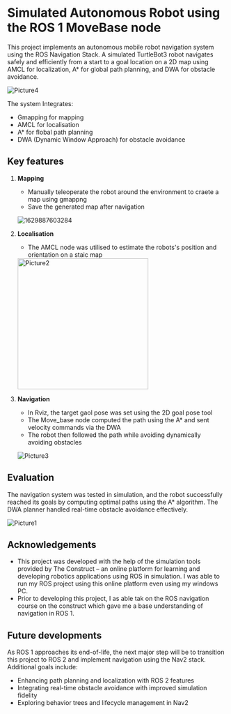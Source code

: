 # Simulated Autonomous Robot using the ROS 1 MoveBase node
This project implements an autonomous mobile robot navigation system using the ROS Navigation Stack.
A simulated TurtleBot3 robot navigates safely and efficiently from a start to a goal location on a 2D 
map using AMCL for localization, A* for global path planning, and DWA for obstacle avoidance.

![Picture4](https://github.com/user-attachments/assets/068b111d-90bf-4153-a45c-c910e23990d6)


The system Integrates:
* Gmapping for mapping
* AMCL for localisation
* A* for flobal path planning
* DWA (Dynamic Window Approach) for obstacle avoidance

## Key features
1. **Mapping**
   - Manually teleoperate the robot around the environment to craete a map using gmappng
   - Save the generated map after navigation

    ![1629887603284](https://github.com/user-attachments/assets/5bcdd4c2-d55e-489a-b6ea-8a6af38cb9fc)


2. **Localisation**
   - The AMCL node was utilised to estimate the robots's position and orientation on a staic map

    <img width="300" alt="Picture2" src="https://github.com/user-attachments/assets/3cb64c47-13b2-46df-9b57-76711de26896" />


3. **Navigation**
   - In Rviz, the target gaol pose was set using the 2D goal pose tool
   - The Move_base node computed the path using the A* and sent velocity commands via the DWA
   - The robot then followed the path while avoiding dynamically avoiding obstacles

   ![Picture3](https://github.com/user-attachments/assets/4650b9e2-ccb4-422d-821b-8770609302af)


## Evaluation

The navigation system was tested in simulation, and the robot successfully reached its goals by computing optimal paths using the A* algorithm. The DWA planner handled real-time obstacle avoidance effectively.

   ![Picture1](https://github.com/user-attachments/assets/9203f09a-8194-493b-9cc9-e28471940484)


## Acknowledgements
* This project was developed with the help of the simulation tools provided by The Construct – an online platform for learning and developing robotics applications using ROS in simulation. I was able to run my ROS project using this online platform even using my windows PC.
* Prior to developing this project, I as able tak on the ROS navigation course on the construct which gave me a base understanding of navigation in ROS 1.

## Future developments
As ROS 1 approaches its end-of-life, the next major step will be to transition this project to ROS 2 and implement navigation using the Nav2 stack. Additional goals include:

* Enhancing path planning and localization with ROS 2 features
* Integrating real-time obstacle avoidance with improved simulation fidelity
* Exploring behavior trees and lifecycle management in Nav2


